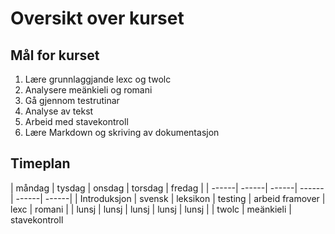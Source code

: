 Oversikt over kurset
====================

## Mål for kurset

1. Lære grunnlaggjande lexc og twolc
2. Analysere meänkieli og romani
3. Gå gjennom testrutinar
4. Analyse av tekst
5. Arbeid med stavekontroll
6. Lære Markdown og skriving av dokumentasjon

## Timeplan

|  måndag | tysdag | onsdag | torsdag | fredag |
| ------| ------| ------| ------| ------| ------|
| Introduksjon | svensk | leksikon | testing | arbeid framover
| lexc | romani |
| lunsj | lunsj | lunsj | lunsj | lunsj | 
| twolc | meänkieli | stavekontroll

